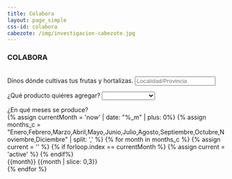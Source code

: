 ```yaml
---
title: Colabora
layout: page_simple
css-id: colabora
cabezote: /img/investigacion-cabezote.jpg
---
```


### COLABORA

<br>

<form>
<div class="row control-group">
  <div class="form-group col-xs-12 floating-label-form-group controls">
    <label>Dinos dónde cultivas tus frutas y hortalizas.</label>
    <input type="text" name="localidad" class="form-control" placeholder="Localidad/Provincia" id="localidad" required data-validation-required-message="Por favor ingresa tú localidad">
    <p class="help-block text-danger"></p>
  </div>
</div>
<div class="row control-group product-filter">
  <div class="form-group col-xs-12 floating-label-form-group controls">
    <label>¿Qué producto quiéres agregar?</label>
    <select placeholder="Filtrar por producto" class="form-control">
        <option></option>
      {% assign products = site.data.products | sort %}
      {% for product_hash in products %}
        {% assign product = product_hash[1] %}
        <option value="{{forloop.index}}">{{product.name}}</option>
      {% endfor %}
    </select>  <p class="help-block text-danger"></p>
  </div>
</div>
<div class="row control-group">
  <div class="form-group col-xs-12 floating-label-form-group controls">
    <label>¿En qué meses se produce?</label><br>
      {% assign currentMonth = 'now' | date: "%_m" | plus: 0%}
      {% assign months_c = "Enero,Febrero,Marzo,Abril,Mayo,Junio,Julio,Agosto,Septiembre,Octubre,Noviembre,Diciembre" | split: ',' %}
      {% for month in months_c %}
        {% assign current = '' %}
        {% if forloop.index == currentMonth %}
          {% assign current = 'active' %}
        {% endif%}
        <div class="col-xs-2 month-container">
          <span class="desktop text-center month {{current}}" data-month="{{month | slice: 0,3}}">{{month}}</span>
          <span class="mobile text-center month {{current}}" data-month="{{month | slice: 0,3}}">{{month | slice: 0,3}}</span>
        </div>
        {% endfor %}
    <p class="help-block text-danger"></p>
  </div>
</div>
</form>

